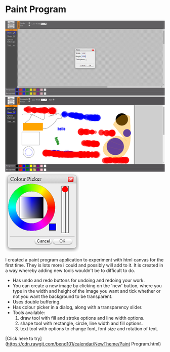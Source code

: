 Paint Program
========
![Paint program showing new image dialog](screenshot1.png)
![Paint program](screenshot2.png)
![Paint program showing colour picker](screenshot3.png)

I created a paint program application to experiment with html canvas for the first time. They is lots more i could and possibly will add to
it. It is created in a way whereby adding new tools wouldn't be to difficult to do.

* Has undo and redo buttons for undoing and redoing your work.
* You can create a new image by clicking on the 'new' button, where you type in the width and height of the image you want and
  tick whether or not you want the background to be transparent.
* Uses double buffering.
* Has colour picker in a dialog, along with a transparency slider.
* Tools available:
    1. draw tool with fill and stroke options and line width options.
    2. shape tool with rectangle, circle, line width and fill options.
    3. text tool with options to change font, font size and rotation of text.

[Click here to try](https://cdn.rawgit.com/bend101/calendar/NewTheme/Paint Program.html)




